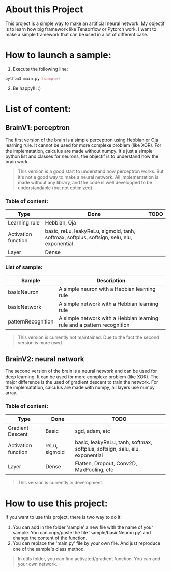 # About this Project
This project is a simple way to make an artificial neural network. My objectif is to learn how big framework like Tensorflow or Pytorch work. I want to make a simple framework that can be used in a lot of different case.

# How to launch a sample:

1. Execute the following line:
```sh
python3 main.py [sample]
```
2. Be happy!!! :)

# List of content:

## BrainV1: perceptron

The first version of the brain is a simple perceptron using Hebbian or Oja learning rule. It cannot be used for more complexe problem (like XOR).
For the implematation, calculus are made without numpy. It's just a simple python list and classes for neurons, the objectif is to understand how the brain work.

> This version is a good start to understand how perceptron works. But it's not a good way to make a neural network. All implementation is made without any library, and the code is well developped to be understandable (but not optimized).

### Table of content:

| Type | Done | TODO |
| ------ | ------ | ------ |
| Learning rule | Hebbian, Oja | |
| Activation function | basic, reLu, leakyReLu, sigmoid, tanh, softmax, softplus, softsign, selu, elu, exponential | |
| Layer | Dense | |

### List of sample:

| Sample | Description |
| ------ | ------ |
| basicNeuron | A simple neuron with a Hebbian learning rule |
| basicNetwork | A simple network with a Hebbian learning rule |
| patternRecognition | A simple network with a Hebbian learning rule and a pattern recognition |

> This version is currently not maintained. Due to the fact the second version is more used.

## BrainV2: neural network

The second version of the brain is a neural network and can be used for deep learning. It can be used for more complexe problem (like XOR). The major difference is the used of gradient descent to train the network. For the implematation, calculus are made with numpy, all layers use numpy array.

### Table of content:

| Type | Done | TODO |
| ------ | ------ | ------ |
| Gradient Descent | Basic | sgd, adam, etc|
| Activation function | reLu, sigmoid | basic, leakyReLu, tanh, softmax, softplus, softsign, selu, elu, exponential |
| Layer | Dense | Flatten, Dropout, Conv2D, MaxPooling, etc |

> This version is currently in development.

# How to use this project:
If you want to use this project, there is two way to do it:
1. You can add in the folder 'sample' a new file with the name of your sample. You can copy/paste the file 'sample/basicNeuron.py' and change the content of the function.
2. You can replace the 'main.py' file by your own file. And just reproduce one of the sample's class method.

> In utils folder, you can find activated/gradient function. You can add your own network.